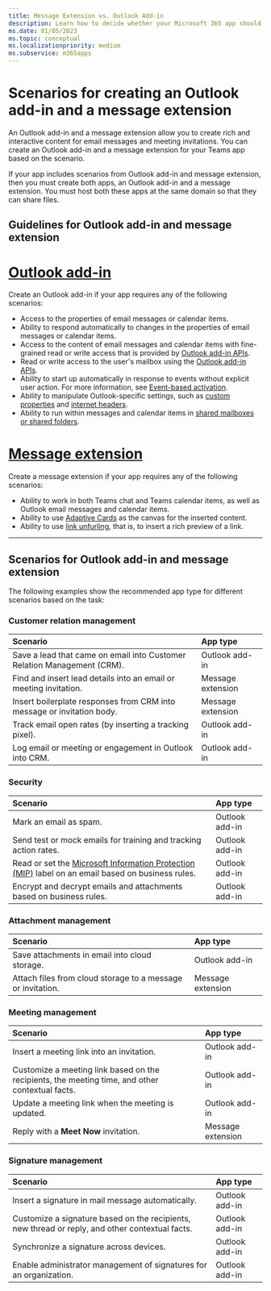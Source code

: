 ```yaml
---
title: Message Extension vs. Outlook Add-in
description: Learn how to decide whether your Microsoft 365 app should be message extension or an Outlook add-in.
ms.date: 01/05/2023
ms.topic: conceptual
ms.localizationpriority: medium
ms.subservice: m365apps
---
```

# Scenarios for creating an Outlook add-in and a message extension

An Outlook add-in and a message extension allow you to create rich and interactive content for email messages and meeting invitations. You can create an Outlook add-in and a message extension for your Teams app based on the scenario.

If your app includes scenarios from Outlook add-in and message extension, then you must create both apps, an Outlook add-in and a message extension. You must host both these apps at the same domain so that they can share files.

## Guidelines for Outlook add-in and message extension

# [**Outlook add-in**](#tab/outlook-add-in)

Create an Outlook add-in if your app requires any of the following scenarios:

* Access to the properties of email messages or calendar items.
* Ability to respond automatically to changes in the properties of email messages or calendar items.
* Access to the content of email messages and calendar items with fine-grained read or write access that is provided by [Outlook add-in APIs](/office/dev/add-ins/outlook/apis).
* Read or write access to the user's mailbox using the [Outlook add-in APIs](/office/dev/add-ins/outlook/apis).
* Ability to start up automatically in response to events without explicit user action. For more information, see [Event-based activation](/office/dev/add-ins/outlook/autolaunch).
* Ability to manipulate Outlook-specific settings, such as [custom properties](/office/dev/add-ins/outlook/metadata-for-an-outlook-add-in) and [internet headers](/office/dev/add-ins/outlook/internet-headers).
* Ability to run within messages and calendar items in [shared mailboxes or shared folders](/office/dev/add-ins/outlook/delegate-access).

# [**Message extension**](#tab/messaging-extension)

Create a message extension if your app requires any of the following scenarios:

* Ability to work in both Teams chat and Teams calendar items, as well as Outlook email messages and calendar items.
* Ability to use [Adaptive Cards](../task-modules-and-cards/cards/design-effective-cards.md) as the canvas for the inserted content.
* Ability to use [link unfurling](../messaging-extensions/how-to/link-unfurling.md), that is, to insert a rich preview of a link.

---

## Scenarios for Outlook add-in and message extension

The following examples show the recommended app type for different scenarios based on the task:

### Customer relation management

| Scenario | App type |
|:--|:--|
| Save a lead that came on email into Customer Relation Management (CRM).| Outlook add-in |
| Find and insert lead details into an email or meeting invitation. | Message extension |
| Insert boilerplate responses from CRM into message or invitation body. | Message extension |
| Track email open rates (by inserting a tracking pixel). | Outlook add-in |
| Log email or meeting or engagement in Outlook into CRM. | Outlook add-in |

### Security

| Scenario | App type |
|:--|:--|
| Mark an email as spam. | Outlook add-in |
| Send test or mock emails for training and tracking action rates. | Outlook add-in |
| Read or set the [Microsoft Information Protection (MIP)](https://techcommunity.microsoft.com/t5/security-compliance-and-identity/announcing-new-microsoft-information-protection-capabilities-to/ba-p/1999692) label on an email based on business rules. | Outlook add-in |
| Encrypt and decrypt emails and attachments based on business rules. |Outlook add-in |

### Attachment management

| Scenario | App type |
|:--|:--|
| Save attachments in email into cloud storage. | Outlook add-in |
| Attach files from cloud storage to a message or invitation. | Message extension |

### Meeting management

| Scenario | App type |
|:--|:--|
| Insert a meeting link into an invitation. | Outlook add-in |
| Customize a meeting link based on the recipients, the meeting time, and other contextual facts. | Outlook add-in |
| Update a meeting link when the meeting is updated. | Outlook add-in |
| Reply with a **Meet Now** invitation. | Message extension |

### Signature management

| Scenario | App type |
|:--|:--|
| Insert a signature in mail message automatically. | Outlook add-in |
| Customize a signature based on the recipients, new thread or reply, and other contextual facts. | Outlook add-in |
| Synchronize a signature across devices. | Outlook add-in |
| Enable administrator management of signatures for an organization. | Outlook add-in |


